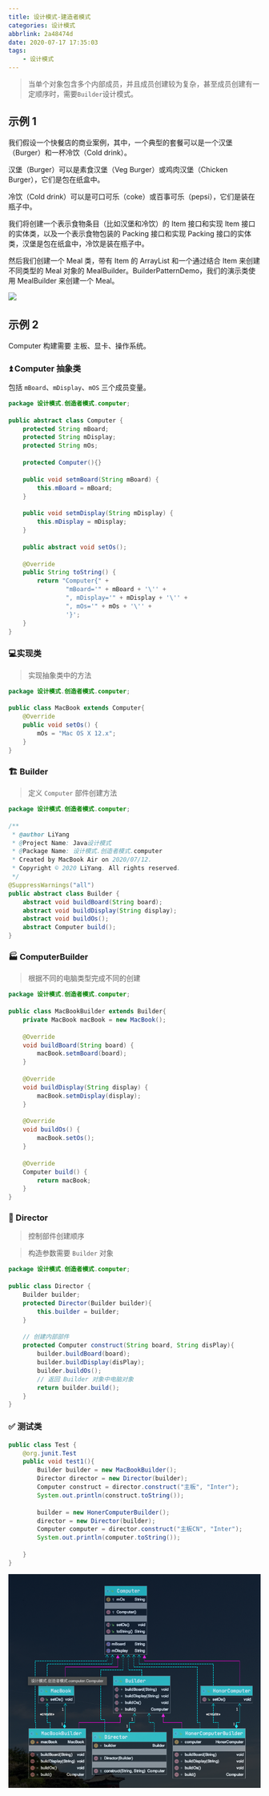 ```yaml
---
title: 设计模式-建造者模式
categories: 设计模式
abbrlink: 2a48474d
date: 2020-07-17 17:35:03
tags:
	- 设计模式
---
```


> 当单个对象包含多个内部成员，并且成员创建较为复杂，甚至成员创建有一定顺序时，需要`Builder`设计模式。

<!-- more -->


## 示例 1

我们假设一个快餐店的商业案例，其中，一个典型的套餐可以是一个汉堡（Burger）和一杯冷饮（Cold drink）。

汉堡（Burger）可以是素食汉堡（Veg Burger）或鸡肉汉堡（Chicken Burger），它们是包在纸盒中。

冷饮（Cold drink）可以是可口可乐（coke）或百事可乐（pepsi），它们是装在瓶子中。

我们将创建一个表示食物条目（比如汉堡和冷饮）的 Item 接口和实现 Item 接口的实体类，以及一个表示食物包装的 Packing 接口和实现 Packing 接口的实体类，汉堡是包在纸盒中，冷饮是装在瓶子中。

然后我们创建一个 Meal 类，带有 Item 的 ArrayList 和一个通过结合 Item 来创建不同类型的 Meal 对象的 MealBuilder。BuilderPatternDemo，我们的演示类使用 MealBuilder 来创建一个 Meal。

![](https://gitee.com/KawYang/image/raw/master/img/20200712155953.png)



## 示例 2

Computer 构建需要 主板、显卡、操作系统。

### :arrow_double_up: Computer 抽象类

包括 `mBoard`、`mDisplay`、`mOS` 三个成员变量。

```java
package 设计模式.创造者模式.computer;

public abstract class Computer {
    protected String mBoard;
    protected String mDisplay;
    protected String mOs;

    protected Computer(){}

    public void setmBoard(String mBoard) {
        this.mBoard = mBoard;
    }

    public void setmDisplay(String mDisplay) {
        this.mDisplay = mDisplay;
    }

    public abstract void setOs();

    @Override
    public String toString() {
        return "Computer{" +
                "mBoard='" + mBoard + '\'' +
                ", mDisplay='" + mDisplay + '\'' +
                ", mOs='" + mOs + '\'' +
                '}';
    }
}

```



### 💻实现类

> 实现抽象类中的方法

```java
package 设计模式.创造者模式.computer;

public class MacBook extends Computer{
    @Override
    public void setOs() {
        mOs = "Mac OS X 12.x";
    }
}
```

### :building_construction: Builder

> 定义 `Computer` 部件创建方法

```java
package 设计模式.创造者模式.computer;

/**
 * @author LiYang
 * @Project Name: Java设计模式
 * @Package Name: 设计模式.创造者模式.computer
 * Created by MacBook Air on 2020/07/12.
 * Copyright © 2020 LiYang. All rights reserved.
 */
@SuppressWarnings("all")
public abstract class Builder {
    abstract void buildBoard(String board);
    abstract void buildDisplay(String display);
    abstract void buildOs();
    abstract Computer build();
}

```

### :factory: ComputerBuilder

> 根据不同的电脑类型完成不同的创建

```java
package 设计模式.创造者模式.computer;

public class MacBookBuilder extends Builder{
    private MacBook macBook = new MacBook();

    @Override
    void buildBoard(String board) {
        macBook.setmBoard(board);
    }

    @Override
    void buildDisplay(String display) {
        macBook.setmDisplay(display);
    }

    @Override
    void buildOs() {
        macBook.setOs();
    }

    @Override
    Computer build() {
        return macBook;
    }
}

```



### :diamond_shape_with_a_dot_inside: Director

> 控制部件创建顺序

> 构造参数需要 `Builder` 对象

```java
package 设计模式.创造者模式.computer;

public class Director {
    Builder builder;
    protected Director(Builder builder){
        this.builder = builder;
    }

    // 创建内部部件
    protected Computer construct(String board, String disPlay){
        builder.buildBoard(board);
        builder.buildDisplay(disPlay);
        builder.buildOs();
        // 返回 Builder 对象中电脑对象
        return builder.build();
    }
}

```

### :white_check_mark: 测试类

```java
public class Test {
    @org.junit.Test
    public void test1(){
        Builder builder = new MacBookBuilder();
        Director director = new Director(builder);
        Computer construct = director.construct("主板", "Inter");
        System.out.println(construct.toString());

        builder = new HonerComputerBuilder();
        director = new Director(builder);
        Computer computer = director.construct("主板CN", "Inter");
        System.out.println(computer.toString());

    }
}
```
![](https://raw.githubusercontent.com/LYgithub/image/master/img/20200717174853.png)


